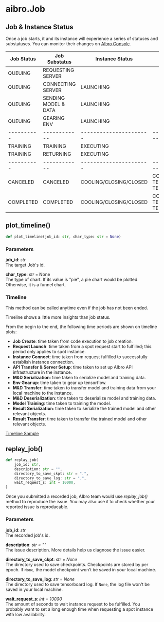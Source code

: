 # aibro.Job

## Job & Instance Status

Once a job starts, it and its instance will experience a series of statuses and substatuses. You can monitor their changes on [AIbro Console](https://aipaca.ai/jobs).

| Job Status | Job Substatus        | Instance Status        | Instance Substatus                                    |
| ---------- | -------------------- | ---------------------- | ----------------------------------------------------- |
| QUEUING    | REQUESTING SERVER    |                        |                                                       |
| QUEUING    | CONNECTING SERVER    | LAUNCHING              |                                                       |
| QUEUING    | SENDING MODEL & DATA | LAUNCHING              |                                                       |
| QUEUING    | GEARING ENV          | LAUNCHING              |                                                       |
| ---------- | ------------         | ---------------------- | --------------------------                            |
| TRAINING   | TRAINING             | EXECUTING              |                                                       |
| TRAINING   | RETURNING            | EXECUTING              |                                                       |
| ---------- | ------------         | ---------------------- | --------------------------                            |
| CANCELED   | CANCELED             | COOLING/CLOSING/CLOSED | COOLING/(STOPPING, TERMINATING)/(STOPPED, TERMINATED) |
| COMPLETED  | COMPLETED            | COOLING/CLOSING/CLOSED | COOLING/(STOPPING, TERMINATING)/(STOPPED, TERMINATED) |

## plot_timeline()

```python
def plot_timeline(job_id: str, char_type: str = None)
```

### Parameters

**job_id**: _str_<br/>
The target Job's id.

**char_type**: _str_ = None<br/>
The type of chart. If its value is "pie", a pie chart would be plotted. Otherwise, it is a funnel chart.

### Timeline

This method can be called anytime even if the job has not been ended.

Timeline shows a little more insights than job status.

From the begin to the end, the following time periods are shown on timeline plots:

- **Job Create**: time taken from code execution to job creation.
- **Request Launch**: time taken from a spot request start to fulfilled; this period only applies to spot instance.
- **Instance Connect**: time taken from request fulfilled to successfully establish instance connection.
- **API Transfer & Server Setup**: time taken to set up AIbro API infrastructure in the instance.
- **M&D Serialization**: time taken to serialize model and training data.
- **Env Gear up**: time taken to gear up tensorflow.
- **M&D Transfer**: time taken to transfer model and training data from your local machine to the instance.
- **M&D Deserialization**: time taken to deserialize model and training data.
- **Model Training**: time taken to training the model.
- **Result Serialization**: time taken to serialize the trained model and other relevant objects.
- **Result Transfer**: time taken to transfer the trained model and other relevant objects.

[Timeline Sample](https://aibro-user-timeline.s3.amazonaws.com/example/new_instance_timeline.html)

## replay_job()

```python
def replay_job(
    job_id: str,
    description: str = "",
    directory_to_save_ckpt: str = ".",
    directory_to_save_log: str = ".",
    wait_request_s: int = 10000,
)
```

Once you submitted a recorded job, AIbro team would use _replay_job()_ method to reproduce the issue. You may also use it to check whether your reported issue is reproducable.

### Parameters

**job_id**: _str_<br/>
The recorded job's id.

**description**: _str = ""_<br/>
The issue description. More details help us diagnose the issue easier.

**directory_to_save_ckpt**: _str = None_<br/>
The directory used to save checkpoints. Checkpoints are stored by per epoch. If `None`, the model checkpoint won't be saved in your local machine.

**directory_to_save_log**: _str = None_<br/>
The directory used to save tensorboard log. If `None`, the log file won't be saved in your local machine.

**wait_request_s**: _int = 10000_<br/>
The amount of seconds to wait instance request to be fulfilled. You probably want to set a long enough time when
requesting a spot instance with low availability.
